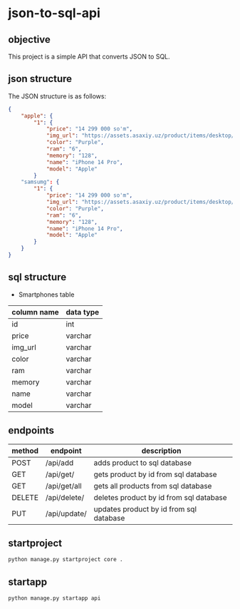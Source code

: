 # json-to-sql-api

## objective

This project is a simple API that converts JSON to SQL.

## json structure

The JSON structure is as follows:

```json
{
    "apple": {
        "1": {
            "price": "14 299 000 so'm",
            "img_url": "https://assets.asaxiy.uz/product/items/desktop/2b44928ae11fb9384c4cf38708677c482022091716063124908j3O8hyVfPs.jpg.webp",
            "color": "Purple",
            "ram": "6",
            "memory": "128",
            "name": "iPhone 14 Pro",
            "model": "Apple"
        }
    "samsumg": {
        "1": {
            "price": "14 299 000 so'm",
            "img_url": "https://assets.asaxiy.uz/product/items/desktop/2b44928ae11fb9384c4cf38708677c482022091716063124908j3O8hyVfPs.jpg.webp",
            "color": "Purple",
            "ram": "6",
            "memory": "128",
            "name": "iPhone 14 Pro",
            "model": "Apple"
        }
    }
}
```

## sql structure

- Smartphones table

| column name | data type |
| ----------- | --------- |
| id          | int       |
| price       | varchar   |
| img_url     | varchar   |
| color       | varchar   |
| ram         | varchar   |
| memory      | varchar   |
| name       | varchar   |
| model       | varchar   |


## endpoints

| method | endpoint | description |
| ------ | -------- | ----------- |
| POST   | /api/add | adds product to sql database |
| GET   | /api/get/<id> | gets product by id from sql database |
| GET   | /api/get/all | gets all products from sql database |
| DELETE   | /api/delete/<id> | deletes product by id from sql database |
| PUT   | /api/update/<id> | updates product by id from sql database |


## startproject

```bash
python manage.py startproject core .
```

## startapp

```bash
python manage.py startapp api
```
